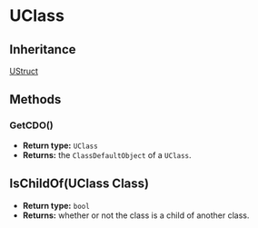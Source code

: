 # UClass

## Inheritance
[UStruct](./ustruct.md)

## Methods

### GetCDO()

- **Return type:** `UClass`
- **Returns:** the `ClassDefaultObject` of a `UClass`.

## IsChildOf(UClass Class)

- **Return type:** `bool`
- **Returns:** whether or not the class is a child of another class.